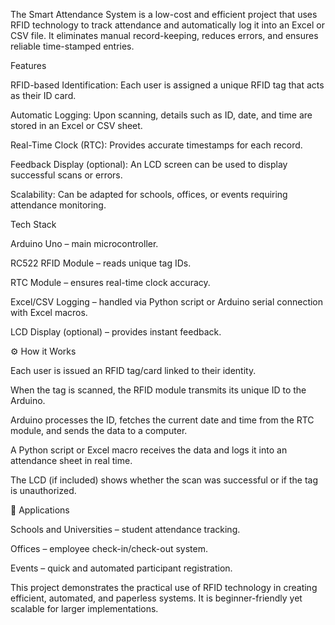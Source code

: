   The Smart Attendance System is a low-cost and efficient project that uses RFID technology to track attendance and automatically log it into an Excel or CSV file. It eliminates manual record-keeping, reduces errors, and ensures reliable time-stamped entries.

Features

RFID-based Identification: Each user is assigned a unique RFID tag that acts as their ID card.

Automatic Logging: Upon scanning, details such as ID, date, and time are stored in an Excel or CSV sheet.

Real-Time Clock (RTC): Provides accurate timestamps for each record.

Feedback Display (optional): An LCD screen can be used to display successful scans or errors.

Scalability: Can be adapted for schools, offices, or events requiring attendance monitoring.

 Tech Stack

Arduino Uno – main microcontroller.

RC522 RFID Module – reads unique tag IDs.

RTC Module – ensures real-time clock accuracy.

Excel/CSV Logging – handled via Python script or Arduino serial connection with Excel macros.

LCD Display (optional) – provides instant feedback.

⚙️ How it Works

Each user is issued an RFID tag/card linked to their identity.

When the tag is scanned, the RFID module transmits its unique ID to the Arduino.

Arduino processes the ID, fetches the current date and time from the RTC module, and sends the data to a computer.

A Python script or Excel macro receives the data and logs it into an attendance sheet in real time.

The LCD (if included) shows whether the scan was successful or if the tag is unauthorized.

📂 Applications

Schools and Universities – student attendance tracking.


 

 

Offices – employee check-in/check-out system.

Events – quick and automated participant registration.

This project demonstrates the practical use of RFID technology in creating efficient, automated, and paperless systems. It is beginner-friendly yet scalable for larger implementations.
